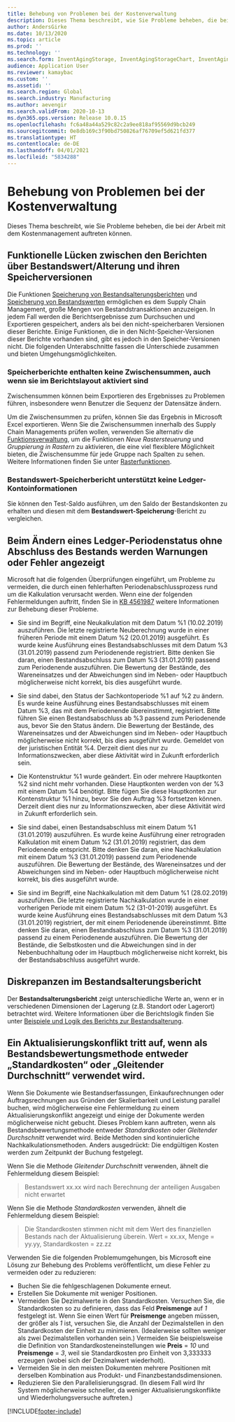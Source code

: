 ```yaml
---
title: Behebung von Problemen bei der Kostenverwaltung
description: Dieses Thema beschreibt, wie Sie Probleme beheben, die bei der Arbeit mit dem Kostenmanagement auftreten können.
author: AndersGirke
ms.date: 10/13/2020
ms.topic: article
ms.prod: ''
ms.technology: ''
ms.search.form: InventAgingStorage, InventAgingStorageChart, InventAgingStorageDetails, InventValueProcess, InventValueReportSetup, InventClosing
audience: Application User
ms.reviewer: kamaybac
ms.custom: ''
ms.assetid: ''
ms.search.region: Global
ms.search.industry: Manufacturing
ms.author: aevengir
ms.search.validFrom: 2020-10-13
ms.dyn365.ops.version: Release 10.0.15
ms.openlocfilehash: fc6a48a44a529c82c2a9ee818af95569d9bcb249
ms.sourcegitcommit: 0e8db169c3f90bd750826af76709ef5d621fd377
ms.translationtype: HT
ms.contentlocale: de-DE
ms.lasthandoff: 04/01/2021
ms.locfileid: "5834288"
---
```

# <a name="troubleshoot-cost-management"></a>Behebung von Problemen bei der Kostenverwaltung

Dieses Thema beschreibt, wie Sie Probleme beheben, die bei der Arbeit mit dem Kostenmanagement auftreten können.

## <a name="functional-gaps-between-the-inventory-valueaging-reports-and-their-storage-versions"></a>Funktionelle Lücken zwischen den Berichten über Bestandswert/Alterung und ihren Speicherversionen

Die Funktionen [Speicherung von Bestandsalterungsberichten](inventory-aging-report-storage.md) und [Speicherung von Bestandswerten](inventory-value-report-storage.md) ermöglichen es dem Supply Chain Management, große Mengen von Bestandstransaktionen anzuzeigen. In jedem Fall werden die Berichtsergebnisse zum Durchsuchen und Exportieren gespeichert, anders als bei den nicht-speicherbaren Versionen dieser Berichte. Einige Funktionen, die in den Nicht-Speicher-Versionen dieser Berichte vorhanden sind, gibt es jedoch in den Speicher-Versionen nicht. Die folgenden Unterabschnitte fassen die Unterschiede zusammen und bieten Umgehungsmöglichkeiten.

### <a name="storage-reports-dont-include-subtotals-even-if-they-are-enabled-in-the-report-layout"></a>Speicherberichte enthalten keine Zwischensummen, auch wenn sie im Berichtslayout aktiviert sind

Zwischensummen können beim Exportieren des Ergebnisses zu Problemen führen, insbesondere wenn Benutzer die Sequenz der Datensätze ändern.

Um die Zwischensummen zu prüfen, können Sie das Ergebnis in Microsoft Excel exportieren. Wenn Sie die Zwischensummen innerhalb des Supply Chain Managements prüfen wollen, verwenden Sie alternativ die [Funktionsverwaltung](../../fin-ops-core/fin-ops/get-started/feature-management/feature-management-overview.md), um die Funktionen *Neue Rastersteuerung* und *Gruppierung in Rastern* zu aktivieren, die eine viel flexiblere Möglichkeit bieten, die Zwischensumme für jede Gruppe nach Spalten zu sehen. Weitere Informationen finden Sie unter [Rasterfunktionen](../../fin-ops-core/fin-ops/get-started/grid-capabilities.md).

### <a name="inventory-value-storage-report-doesnt-support-ledger-account-information"></a>Bestandswert-Speicherbericht unterstützt keine Ledger-Kontoinformationen

Sie können den Test-Saldo ausführen, um den Saldo der Bestandskonten zu erhalten und diesen mit dem **Bestandswert-Speicherung**-Bericht zu vergleichen.

## <a name="warnings-or-errors-are-shown-when-changing-a-ledger-period-status-without-closing-inventory"></a>Beim Ändern eines Ledger-Periodenstatus ohne Abschluss des Bestands werden Warnungen oder Fehler angezeigt

Microsoft hat die folgenden Überprüfungen eingeführt, um Probleme zu vermeiden, die durch einen fehlerhaften Periodenabschlussprozess rund um die Kalkulation verursacht werden. Wenn eine der folgenden Fehlermeldungen auftritt, finden Sie in [KB 4561987](https://fix.lcs.dynamics.com/Issue/Details?kb=4561987&bugId=445351&dbType=3&qc=f514f2adcddcddceec43af58c26ae8a9020effdc7cdfe085d9d0deeb8cc7b6a3) weitere Informationen zur Behebung dieser Probleme.

- Sie sind im Begriff, eine Neukalkulation mit dem Datum %1 (10.02.2019) auszuführen. Die letzte registrierte Neuberechnung wurde in einer früheren Periode mit einem Datum %2 (20.01.2019) ausgeführt. Es wurde keine Ausführung eines Bestandsabschlusses mit dem Datum %3 (31.01.2019) passend zum Periodenende registriert. Bitte denken Sie daran, einen Bestandsabschluss zum Datum %3 (31.01.2019) passend zum Periodenende auszuführen. Die Bewertung der Bestände, des Wareneinsatzes und der Abweichungen sind im Neben- oder Hauptbuch möglicherweise nicht korrekt, bis dies ausgeführt wurde.

- Sie sind dabei, den Status der Sachkontoperiode %1 auf %2 zu ändern. Es wurde keine Ausführung eines Bestandsabschlusses mit einem Datum %3, das mit dem Periodenende übereinstimmt, registriert. Bitte führen Sie einen Bestandsabschluss ab %3 passend zum Periodenende aus, bevor Sie den Status ändern. Die Bewertung der Bestände, des Wareneinsatzes und der Abweichungen sind im Neben- oder Hauptbuch möglicherweise nicht korrekt, bis dies ausgeführt wurde. Gemeldet von der juristischen Entität %4. Derzeit dient dies nur zu Informationszwecken, aber diese Aktivität wird in Zukunft erforderlich sein.

- Die Kontenstruktur %1 wurde geändert. Ein oder mehrere Hauptkonten %2 sind nicht mehr vorhanden. Diese Hauptkonten werden von der %3 mit einem Datum %4 benötigt. Bitte fügen Sie diese Hauptkonten zur Kontenstruktur %1 hinzu, bevor Sie den Auftrag %3 fortsetzen können. Derzeit dient dies nur zu Informationszwecken, aber diese Aktivität wird in Zukunft erforderlich sein.

- Sie sind dabei, einen Bestandsabschluss mit einem Datum %1 (31.01.2019) auszuführen. Es wurde keine Ausführung einer retrograden Kalkulation mit einem Datum %2 (31.01.2019) registriert, das dem Periodenende entspricht. Bitte denken Sie daran, eine Nachkalkulation mit einem Datum %3 (31.01.2019) passend zum Periodenende auszuführen. Die Bewertung der Bestände, des Wareneinsatzes und der Abweichungen sind im Neben- oder Hauptbuch möglicherweise nicht korrekt, bis dies ausgeführt wurde.

- Sie sind im Begriff, eine Nachkalkulation mit dem Datum %1 (28.02.2019) auszuführen. Die letzte registrierte Nachkalkulation wurde in einer vorherigen Periode mit einem Datum %2 (31-01-2019) ausgeführt. Es wurde keine Ausführung eines Bestandsabschlusses mit dem Datum %3 (31.01.2019) registriert, der mit einem Periodenende übereinstimmt.
Bitte denken Sie daran, einen Bestandsabschluss zum Datum %3 (31.01.2019) passend zu einem Periodenende auszuführen. Die Bewertung der Bestände, die Selbstkosten und die Abweichungen sind in der Nebenbuchhaltung oder im Hauptbuch möglicherweise nicht korrekt, bis der Bestandsabschluss ausgeführt wurde.

## <a name="inventory-aging-report-discrepancies"></a>Diskrepanzen im Bestandsalterungsbericht

Der **Bestandsalterungsbericht** zeigt unterschiedliche Werte an, wenn er in verschiedenen Dimensionen der Lagerung (z.B. Standort oder Lagerort) betrachtet wird. Weitere Informationen über die Berichtslogik finden Sie unter [Beispiele und Logik des Berichts zur Bestandsalterung](inventory-aging-report.md).

## <a name="an-update-conflict-occurs-when-the-inventory-valuation-method-is-either-standard-cost-or-moving-average"></a>Ein Aktualisierungskonflikt tritt auf, wenn als Bestandsbewertungsmethode entweder „Standardkosten“ oder „Gleitender Durchschnitt“ verwendet wird.

Wenn Sie Dokumente wie Bestandserfassungen, Einkaufsrechnungen oder Auftragsrechnungen aus Gründen der Skalierbarkeit und Leistung parallel buchen, wird möglicherweise eine Fehlermeldung zu einem Aktualisierungskonflikt angezeigt und einige der Dokumente werden möglicherweise nicht gebucht. Dieses Problem kann auftreten, wenn als Bestandsbewertungsmethode entweder *Standardkosten* oder *Gleitender Durchschnitt* verwendet wird. Beide Methoden sind kontinuierliche Nachkalkulationsmethoden. Anders ausgedrückt: Die endgültigen Kosten werden zum Zeitpunkt der Buchung festgelegt.

Wenn Sie die Methode *Gleitender Durchschnitt* verwenden, ähnelt die Fehlermeldung diesem Beispiel:

> Bestandswert xx.xx wird nach Berechnung der anteiligen Ausgaben nicht erwartet

Wenn Sie die Methode *Standardkosten* verwenden, ähnelt die Fehlermeldung diesem Beispiel:

> Die Standardkosten stimmen nicht mit dem Wert des finanziellen Bestands nach der Aktualisierung überein. Wert = xx.xx, Menge = yy.yy, Standardkosten = zz.zz

Verwenden Sie die folgenden Problemumgehungen, bis Microsoft eine Lösung zur Behebung des Problems veröffentlicht, um diese Fehler zu vermeiden oder zu reduzieren:

- Buchen Sie die fehlgeschlagenen Dokumente erneut.
- Erstellen Sie Dokumente mit weniger Positionen.
- Vermeiden Sie Dezimalwerte in den Standardkosten. Versuchen Sie, die Standardkosten so zu definieren, dass das Feld **Preismenge** auf *1* festgelegt ist. Wenn Sie einen Wert für **Preismenge** angeben müssen, der größer als *1* ist, versuchen Sie, die Anzahl der Dezimalstellen in den Standardkosten der Einheit zu minimieren. (Idealerweise sollten weniger als zwei Dezimalstellen vorhanden sein.) Vermeiden Sie beispielsweise die Definition von Standardkosteneinstellungen wie **Preis** = *10* und **Preismenge** = *3*, weil sie Standardkosten pro Einheit von 3,333333 erzeugen (wobei sich der Dezimalwert wiederholt).
- Vermeiden Sie in den meisten Dokumenten mehrere Positionen mit derselben Kombination aus Produkt- und Finanzbestandsdimensionen.
- Reduzieren Sie den Parallelisierungsgrad. (In diesem Fall wird Ihr System möglicherweise schneller, da weniger Aktualisierungskonflikte und Wiederholungsversuche auftreten.)


[!INCLUDE[footer-include](../../includes/footer-banner.md)]